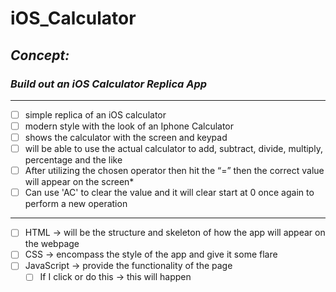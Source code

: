 # iOS_Calculator
<!-- can have readme preview open as well to see how it will appear -->
<!-- ## this is a sub heading -->
## *Concept:*
### *Build out an iOS Calculator Replica App*
---
- [ ] simple replica of an iOS calculator
- [ ] modern style with the look of an Iphone Calculator
- [ ] shows the calculator with the screen and keypad
- [ ] will be able to use the actual calculator to add, subtract, divide, multiply, percentage and the like
- [ ] After utilizing the chosen operator then hit the “=” then the correct value will appear on the screen*
- [ ] Can use 'AC' to clear the value and it will clear start at 0 once again to perform a new operation
---
- [ ] HTML → will be the structure and skeleton of how the app will appear on the webpage
- [ ] CSS → encompass the style of the app and give it some flare
- [ ] JavaScript → provide the functionality of the page
    - [ ] If I click or do this → this will happen